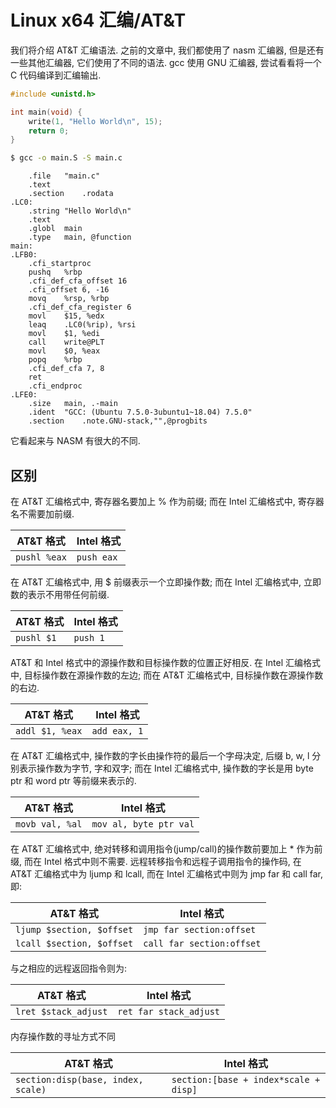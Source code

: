 # Linux x64 汇编/AT&T

我们将介绍 AT&T 汇编语法. 之前的文章中, 我们都使用了 nasm 汇编器, 但是还有一些其他汇编器, 它们使用了不同的语法. gcc 使用 GNU 汇编器, 尝试看看将一个 C 代码编译到汇编输出.

```c
#include <unistd.h>

int main(void) {
	write(1, "Hello World\n", 15);
	return 0;
}
```

```sh
$ gcc -o main.S -S main.c
```

```text
	.file	"main.c"
	.text
	.section	.rodata
.LC0:
	.string	"Hello World\n"
	.text
	.globl	main
	.type	main, @function
main:
.LFB0:
	.cfi_startproc
	pushq	%rbp
	.cfi_def_cfa_offset 16
	.cfi_offset 6, -16
	movq	%rsp, %rbp
	.cfi_def_cfa_register 6
	movl	$15, %edx
	leaq	.LC0(%rip), %rsi
	movl	$1, %edi
	call	write@PLT
	movl	$0, %eax
	popq	%rbp
	.cfi_def_cfa 7, 8
	ret
	.cfi_endproc
.LFE0:
	.size	main, .-main
	.ident	"GCC: (Ubuntu 7.5.0-3ubuntu1~18.04) 7.5.0"
	.section	.note.GNU-stack,"",@progbits
```

它看起来与 NASM 有很大的不同.

## 区别

在 AT&T 汇编格式中, 寄存器名要加上 % 作为前缀; 而在 Intel 汇编格式中, 寄存器名不需要加前缀.

|  AT&T 格式   | Intel 格式 |
| ------------ | ---------- |
| `pushl %eax` | `push eax` |

在 AT&T 汇编格式中, 用 $ 前缀表示一个立即操作数; 而在 Intel 汇编格式中, 立即数的表示不用带任何前缀.

| AT&T 格式  | Intel 格式 |
| ---------- | ---------- |
| `pushl $1` | `push 1`   |

AT&T 和 Intel 格式中的源操作数和目标操作数的位置正好相反. 在 Intel 汇编格式中, 目标操作数在源操作数的左边; 而在 AT&T 汇编格式中, 目标操作数在源操作数的右边.

|    AT&T 格式    |  Intel 格式  |
| --------------- | ------------ |
| `addl $1, %eax` | `add eax, 1` |

在 AT&T 汇编格式中, 操作数的字长由操作符的最后一个字母决定, 后缀 b, w, l 分别表示操作数为字节, 字和双字; 而在 Intel 汇编格式中, 操作数的字长是用 byte ptr 和 word ptr 等前缀来表示的.

|    AT&T 格式    |       Intel 格式       |
| --------------- | ---------------------- |
| `movb val, %al` | `mov al, byte ptr val` |

在 AT&T 汇编格式中, 绝对转移和调用指令(jump/call)的操作数前要加上 \* 作为前缀, 而在 Intel 格式中则不需要. 远程转移指令和远程子调用指令的操作码, 在 AT&T 汇编格式中为 ljump 和 lcall, 而在 Intel 汇编格式中则为 jmp far 和 call far, 即:

|         AT&T 格式         |        Intel 格式         |
| ------------------------- | ------------------------- |
| `ljump $section, $offset` | `jmp far section:offset`  |
| `lcall $section, $offset` | `call far section:offset` |

与之相应的远程返回指令则为:

|      AT&T 格式       |       Intel 格式       |
| -------------------- | ---------------------- |
| `lret $stack_adjust` | `ret far stack_adjust` |

内存操作数的寻址方式不同

|             AT&T 格式              |              Intel 格式               |
| ---------------------------------- | ------------------------------------- |
| `section:disp(base, index, scale)` | `section:[base + index*scale + disp]` |
